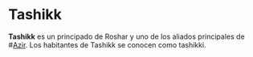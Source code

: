 # Tashikk
**Tashikk** es un principado de Roshar y uno de los aliados principales de #[Azir](locations/azir). Los habitantes de Tashikk se conocen como tashikki.
